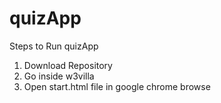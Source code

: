 # quizApp
Steps to Run quizApp

1. Download Repository
2. Go inside w3villa
3. Open start.html file in google chrome browse
